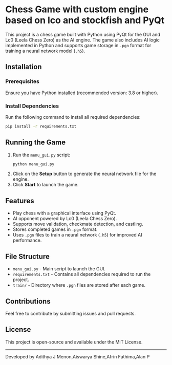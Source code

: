# Chess Game with custom engine based on lco and stockfish and PyQt

This project is a chess game built with Python using PyQt for the GUI and Lc0 (Leela Chess Zero) as the AI engine. The game also includes AI logic implemented in Python and supports game storage in `.pgn` format for training a neural network model (`.h5`).

## Installation

### Prerequisites
Ensure you have Python installed (recommended version: 3.8 or higher).

### Install Dependencies
Run the following command to install all required dependencies:
```bash
pip install -r requirements.txt
```

## Running the Game

1. Run the `menu_gui.py` script:
   ```bash
   python menu_gui.py
   ```
2. Click on the **Setup** button to generate the neural network file for the engine.
3. Click **Start** to launch the game.

## Features
- Play chess with a graphical interface using PyQt.
- AI opponent powered by Lc0 (Leela Chess Zero).
- Supports move validation, checkmate detection, and castling.
- Stores completed games in `.pgn` format.
- Uses `.pgn` files to train a neural network (`.h5`) for improved AI performance.

## File Structure
- `menu_gui.py` - Main script to launch the GUI.
- `requirements.txt` - Contains all dependencies required to run the project.
- `train/` - Directory where `.pgn` files are stored after each game.

## Contributions
Feel free to contribute by submitting issues and pull requests.

## License
This project is open-source and available under the MIT License.

---
Developed by Adithya J Menon,Aiswarya Shine,Afrin Fathima,Alan P


